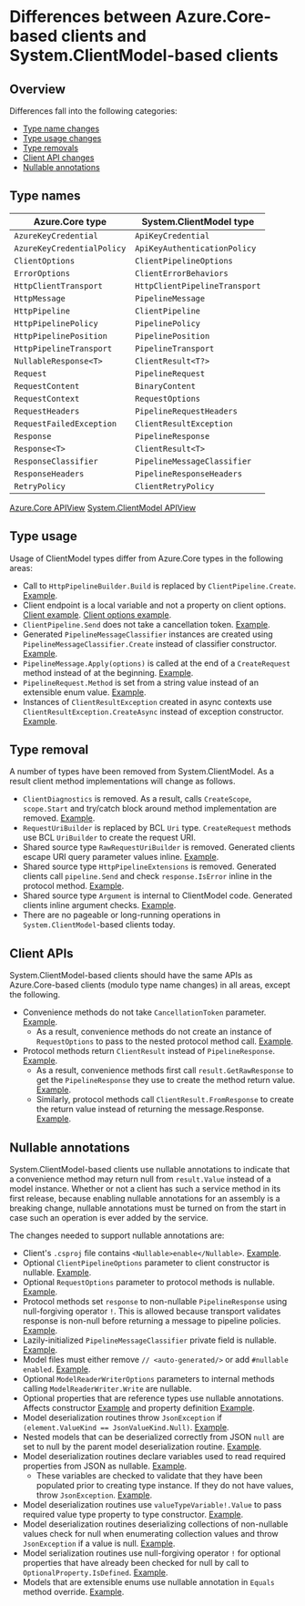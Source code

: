 # Differences between Azure.Core-based clients and System.ClientModel-based clients

## Overview

Differences fall into the following categories:

- [Type name changes](#type-names)
- [Type usage changes](#type-usage)
- [Type removals](#type-removal)
- [Client API changes](#client-apis)
- [Nullable annotations](#nullable-annotations)

## Type names

| Azure.Core type | System.ClientModel type |
| ------------- | ------------- |
| `AzureKeyCredential` | `ApiKeyCredential` |
| `AzureKeyCredentialPolicy` | `ApiKeyAuthenticationPolicy` |
| `ClientOptions` | `ClientPipelineOptions` |
| `ErrorOptions` | `ClientErrorBehaviors` |
| `HttpClientTransport` | `HttpClientPipelineTransport` |
| `HttpMessage` | `PipelineMessage` |
| `HttpPipeline` | `ClientPipeline` |
| `HttpPipelinePolicy` | `PipelinePolicy` |
| `HttpPipelinePosition` | `PipelinePosition` |
| `HttpPipelineTransport` | `PipelineTransport` |
| `NullableResponse<T>` | `ClientResult<T?>` |
| `Request` | `PipelineRequest` |
| `RequestContent` | `BinaryContent` |
| `RequestContext` | `RequestOptions` |
| `RequestHeaders` | `PipelineRequestHeaders` |
| `RequestFailedException` | `ClientResultException` |
| `Response` | `PipelineResponse` |
| `Response<T>` | `ClientResult<T>` |
| `ResponseClassifier` | `PipelineMessageClassifier` |
| `ResponseHeaders` | `PipelineResponseHeaders` |
| `RetryPolicy` | `ClientRetryPolicy` |

[Azure.Core APIView](https://apiview.dev/Assemblies/Review/ba87b735158144eea6cabe21a2c58dde)
[System.ClientModel APIView](https://apiview.dev/Assemblies/Review/1b123e7a51d44ebe945f0212ee039c65)

## Type usage

Usage of ClientModel types differ from Azure.Core types in the following areas:

- Call to `HttpPipelineBuilder.Build` is replaced by `ClientPipeline.Create`. [Example](https://github.com/Azure/azure-sdk-for-net/blob/feature/core-experiment/sdk/core/System.ClientModel/tests/client/MapsClient/MapsClient.cs#L32-L35).
- Client endpoint is a local variable and not a property on client options. [Client example](https://github.com/Azure/azure-sdk-for-net/blob/feature/core-experiment/sdk/core/System.ClientModel/tests/client/MapsClient/MapsClient.cs#L27). [Client options example](https://github.com/Azure/azure-sdk-for-net/blob/feature/core-experiment/sdk/core/System.ClientModel/tests/client/MapsClient/MapsClientOptions.cs#L9).
- `ClientPipeline.Send` does not take a cancellation token. [Example](https://github.com/Azure/azure-sdk-for-net/blob/feature/core-experiment/sdk/core/System.ClientModel/tests/client/MapsClient/MapsClient.cs#L60).
- Generated `PipelineMessageClassifier` instances are created using `PipelineMessageClassifier.Create` instead of classifier constructor. [Example](https://github.com/Azure/azure-sdk-for-net/blob/feature/core-experiment/sdk/core/System.ClientModel/tests/client/OpenAIClient/OpenAIClient.cs#L99).
- `PipelineMessage.Apply(options)` is called at the end of a `CreateRequest` method instead of at the beginning. [Example](https://github.com/Azure/azure-sdk-for-net/blob/feature/core-experiment/sdk/core/System.ClientModel/tests/client/MapsClient/MapsClient.cs#L132).
- `PipelineRequest.Method` is set from a string value instead of an extensible enum value. [Example](https://github.com/Azure/azure-sdk-for-net/blob/feature/core-experiment/sdk/core/System.ClientModel/tests/client/MapsClient/MapsClient.cs#L110).
- Instances of `ClientResultException` created in async contexts use `ClientResultException.CreateAsync` instead of exception constructor. [Example](https://github.com/Azure/azure-sdk-for-net/blob/feature/core-experiment/sdk/core/System.ClientModel/tests/client/MapsClient/MapsClient.cs#L66).

## Type removal

A number of types have been removed from System.ClientModel.  As a result client method implementations will change as follows.

- `ClientDiagnostics` is removed.  As a result, calls `CreateScope`, `scope.Start` and try/catch block around method implementation are removed. [Example](https://github.com/Azure/azure-sdk-for-net/blob/feature/core-experiment/sdk/core/System.ClientModel/tests/client/MapsClient/MapsClient.cs#L72).
- `RequestUriBuilder` is replaced by BCL `Uri` type.  `CreateRequest` methods use BCL `UriBuilder` to create the request URI.
- Shared source type `RawRequestUriBuilder` is removed.  Generated clients escape URI query parameter values inline. [Example](https://github.com/Azure/azure-sdk-for-net/blob/feature/core-experiment/sdk/core/System.ClientModel/tests/client/MapsClient/MapsClient.cs#L112-L126).
- Shared source type `HttpPipelineExtensions` is removed.  Generated clients call `pipeline.Send` and check `response.IsError` inline in the protocol method. [Example](https://github.com/Azure/azure-sdk-for-net/blob/feature/core-experiment/sdk/core/System.ClientModel/tests/client/MapsClient/MapsClient.cs#L92-L101).
- Shared source type `Argument` is internal to ClientModel code.  Generated clients inline argument checks.  [Example](https://github.com/Azure/azure-sdk-for-net/blob/feature/core-experiment/sdk/core/System.ClientModel/tests/client/MapsClient/MapsClient.cs#L74).
- There are no pageable or long-running operations in `System.ClientModel`-based clients today.

## Client APIs

System.ClientModel-based clients should have the same APIs as Azure.Core-based clients (modulo type name changes) in all areas, except the following.

- Convenience methods do not take `CancellationToken` parameter. [Example](https://github.com/Azure/azure-sdk-for-net/blob/feature/core-experiment/sdk/core/System.ClientModel/tests/client/MapsClient/MapsClient.cs#L72).
  - As a result, convenience methods do not create an instance of `RequestOptions` to pass to the nested protocol method call. [Example](https://github.com/Azure/azure-sdk-for-net/blob/feature/core-experiment/sdk/core/System.ClientModel/tests/client/MapsClient/MapsClient.cs#L76).
- Protocol methods return `ClientResult` instead of `PipelineResponse`. [Example](https://github.com/Azure/azure-sdk-for-net/blob/feature/core-experiment/sdk/core/System.ClientModel/tests/client/MapsClient/MapsClient.cs#L84).
  - As a result, convenience methods first call `result.GetRawResponse` to get the `PipelineResponse` they use to create the method return value. [Example](https://github.com/Azure/azure-sdk-for-net/blob/feature/core-experiment/sdk/core/System.ClientModel/tests/client/MapsClient/MapsClient.cs#L78).
  - Similarly, protocol methods call `ClientResult.FromResponse` to create the return value instead of returning the message.Response. [Example](https://github.com/Azure/azure-sdk-for-net/blob/feature/core-experiment/sdk/core/System.ClientModel/tests/client/MapsClient/MapsClient.cs#L81).

## Nullable annotations

System.ClientModel-based clients use nullable annotations to indicate that a convenience method may return null from `result.Value` instead of a model instance.  Whether or not a client has such a service method in its first release, because enabling nullable annotations for an assembly is a breaking change, nullable annotations must be turned on from the start in case such an operation is ever added by the service.

The changes needed to support nullable annotations are:

- Client's `.csproj` file contains `<Nullable>enable</Nullable>`. [Example](https://github.com/Azure/azure-sdk-for-net/blob/feature/core-experiment/sdk/core/System.ClientModel/tests/client/System.ClientModel.Tests.Client.csproj#L7).
- Optional `ClientPipelineOptions` parameter to client constructor is nullable. [Example](https://github.com/Azure/azure-sdk-for-net/blob/feature/core-experiment/sdk/core/System.ClientModel/tests/client/MapsClient/MapsClient.cs#L20).
- Optional `RequestOptions` parameter to protocol methods is nullable. [Example](https://github.com/Azure/azure-sdk-for-net/blob/feature/core-experiment/sdk/core/System.ClientModel/tests/client/MapsClient/MapsClient.cs#L51).
- Protocol methods set `response` to non-nullable `PipelineResponse` using null-forgiving operator `!`.  This is allowed because transport validates response is non-null before returning a message to pipeline policies.  [Example](https://github.com/Azure/azure-sdk-for-net/blob/feature/core-experiment/sdk/core/System.ClientModel/tests/client/MapsClient/MapsClient.cs#L62).
- Lazily-initialized `PipelineMessageClassifier` private field is nullable. [Example](https://github.com/Azure/azure-sdk-for-net/blob/feature/core-experiment/sdk/core/System.ClientModel/tests/client/OpenAIClient/OpenAIClient.cs#L98).
- Model files must either remove `// <auto-generated/>` or add `#nullable enabled`. [Example](https://github.com/Azure/azure-sdk-for-net/blob/feature/core-experiment/sdk/core/System.ClientModel/tests/client/OpenAIClient/Choice.Serialization.cs#L1-L6).
- Optional `ModelReaderWriterOptions` parameters to internal methods calling `ModelReaderWriter.Write` are nullable.
- Optional properties that are reference types use nullable annotations. Affects constructor [Example](https://github.com/Azure/azure-sdk-for-net/blob/feature/core-experiment/sdk/core/System.ClientModel/tests/client/OpenAIClient/Choice.cs#L21) and property definition [Example](https://github.com/Azure/azure-sdk-for-net/blob/feature/core-experiment/sdk/core/System.ClientModel/tests/client/OpenAIClient/Choice.cs#L61).
- Model deserialization routines throw `JsonException` if `(element.ValueKind == JsonValueKind.Null)`. [Example](https://github.com/Azure/azure-sdk-for-net/blob/feature/core-experiment/sdk/core/System.ClientModel/tests/client/MapsClient/CountryRegion.cs#L23).
- Nested models that can be deserialized correctly from JSON `null` are set to null by the parent model deserialization routine. [Example](https://github.com/Azure/azure-sdk-for-net/blob/feature/core-experiment/sdk/core/System.ClientModel/tests/client/OpenAIClient/Choice.Serialization.cs#L49-L58).
- Model deserialization routines declare variables used to read required properties from JSON as nullable. [Example](https://github.com/Azure/azure-sdk-for-net/blob/feature/core-experiment/sdk/core/System.ClientModel/tests/client/MapsClient/CountryRegion.cs#L26).
  - These variables are checked to validate that they have been populated prior to creating type instance.  If they do not have values, throw `JsonException`. [Example](https://github.com/Azure/azure-sdk-for-net/blob/feature/core-experiment/sdk/core/System.ClientModel/tests/client/MapsClient/CountryRegion.cs#L37-L40).
- Model deserialization routines use `valueTypeVariable!.Value` to pass required value type property to type constructor. [Example](https://github.com/Azure/azure-sdk-for-net/blob/feature/core-experiment/sdk/core/System.ClientModel/tests/client/OpenAIClient/Completions.Serialization.cs#L94).
- Model deserialization routines deserializing collections of non-nullable values check for null when enumerating collection values and throw `JsonException` if a value is null. [Example](https://github.com/Azure/azure-sdk-for-net/blob/feature/core-experiment/sdk/core/System.ClientModel/tests/client/OpenAIClient/CompletionsLogProbabilityModel.Serialization.cs#L31-L33).
- Model serialization routines use null-forgiving operator `!` for optional properties that have already been checked for null by call to `OptionalProperty.IsDefined`. [Example](https://github.com/Azure/azure-sdk-for-net/blob/feature/core-experiment/sdk/core/System.ClientModel/tests/client/OpenAIClient/CompletionsOptions.Serialization.cs#L26).
- Models that are extensible enums use nullable annotation in `Equals` method override. [Example](https://github.com/Azure/azure-sdk-for-net/blob/feature/core-experiment/sdk/core/System.ClientModel/tests/client/OpenAIClient/CompletionsFinishReason.cs#L46).
